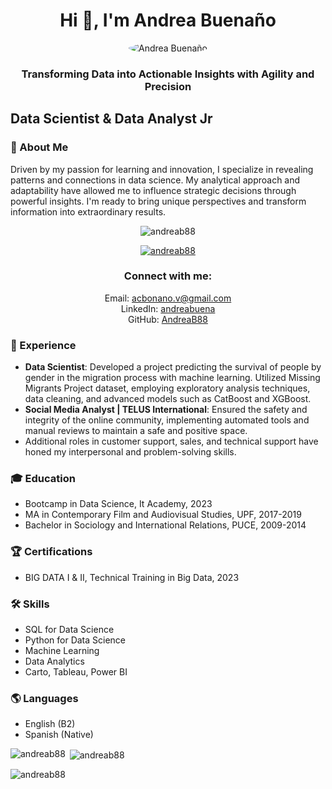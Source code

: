 <h1 align="center">Hi 👋, I'm Andrea Buenaño</h1>
<p align="center">
  <img src="C:\Users\acbon\Desktop\Data science 2\avatar Andrea.jpeg" alt="Andrea Buenaño" style="border-radius:50%;" />
</p>
<h3 align="center">Transforming Data into Actionable Insights with Agility and Precision</h3>

## Data Scientist & Data Analyst Jr

### 🌱 About Me
Driven by my passion for learning and innovation, I specialize in revealing patterns and connections in data science. My analytical approach and adaptability have allowed me to influence strategic decisions through powerful insights. I'm ready to bring unique perspectives and transform information into extraordinary results.

<p align="center">
  <img src="https://komarev.com/ghpvc/?username=andreab88&label=Profile%20views&color=0e75b6&style=flat" alt="andreab88" />
</p>

<p align="center">
  <a href="https://github.com/ryo-ma/github-profile-trophy">
    <img src="https://github-profile-trophy.vercel.app/?username=andreab88" alt="andreab88" />
  </a>
</p>

<h3 align="center">Connect with me:</h3>
<p align="center">
  Email: <a href="mailto:acbonano.v@gmail.com">acbonano.v@gmail.com</a><br>
  LinkedIn: <a href="https://www.linkedin.com/in/andreabuena">andreabuena</a><br>
  GitHub: <a href="https://github.com/AndreaB88">AndreaB88</a>
</p>

### 💼 Experience
- **Data Scientist**: Developed a project predicting the survival of people by gender in the migration process with machine learning. Utilized Missing Migrants Project dataset, employing exploratory analysis techniques, data cleaning, and advanced models such as CatBoost and XGBoost.
- **Social Media Analyst | TELUS International**: Ensured the safety and integrity of the online community, implementing automated tools and manual reviews to maintain a safe and positive space.
- Additional roles in customer support, sales, and technical support have honed my interpersonal and problem-solving skills.

### 🎓 Education
- Bootcamp in Data Science, It Academy, 2023
- MA in Contemporary Film and Audiovisual Studies, UPF, 2017-2019
- Bachelor in Sociology and International Relations, PUCE, 2009-2014

### 🏆 Certifications
- BIG DATA I & II, Technical Training in Big Data, 2023

### 🛠 Skills
- SQL for Data Science
- Python for Data Science
- Machine Learning
- Data Analytics
- Carto, Tableau, Power BI

### 🌎 Languages
- English (B2)
- Spanish (Native)

<p>
  <img align="left" src="https://github-readme-stats.vercel.app/api/top-langs?username=andreab88&show_icons=true&locale=en&layout=compact" alt="andreab88" />
</p>

<p>&nbsp;<img align="center" src="https://github-readme-stats.vercel.app/api?username=andreab88&show_icons=true&locale=en" alt="andreab88" /></p>

<p><img align="center" src="https://github-readme-streak-stats.herokuapp.com/?user=andreab88&" alt="andreab88" /></p>


